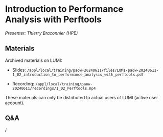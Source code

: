 # Introduction to Performance Analysis with Perftools

*Presenter: Thierry Braconnier (HPE)*


## Materials

<!--
Temporary location of materials (for the lifetime of the training project):

-   Slides: `/project/project_465001154/Slides/HPE/02_introduction_to_performance_analysis_with_perftools.pdf`
-->

Archived materials on LUMI:

-   Slides: `/appl/local/training/paow-20240611/files/LUMI-paow-20240611-1_02_introduction_to_performance_analysis_with_perftools.pdf`

-   Recording: `/appl/local/training/paow-20240611/recordings/1_02_Perftools.mp4`

These materials can only be distributed to actual users of LUMI (active user account).


## Q&A

/
